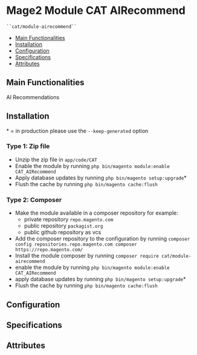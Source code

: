 # Mage2 Module CAT AIRecommend

    ``cat/module-airecommend``

 - [Main Functionalities](#markdown-header-main-functionalities)
 - [Installation](#markdown-header-installation)
 - [Configuration](#markdown-header-configuration)
 - [Specifications](#markdown-header-specifications)
 - [Attributes](#markdown-header-attributes)


## Main Functionalities
AI Recommendations 

## Installation
\* = in production please use the `--keep-generated` option

### Type 1: Zip file

 - Unzip the zip file in `app/code/CAT`
 - Enable the module by running `php bin/magento module:enable CAT_AIRecommend`
 - Apply database updates by running `php bin/magento setup:upgrade`\*
 - Flush the cache by running `php bin/magento cache:flush`

### Type 2: Composer

 - Make the module available in a composer repository for example:
    - private repository `repo.magento.com`
    - public repository `packagist.org`
    - public github repository as vcs
 - Add the composer repository to the configuration by running `composer config repositories.repo.magento.com composer https://repo.magento.com/`
 - Install the module composer by running `composer require cat/module-airecommend`
 - enable the module by running `php bin/magento module:enable CAT_AIRecommend`
 - apply database updates by running `php bin/magento setup:upgrade`\*
 - Flush the cache by running `php bin/magento cache:flush`


## Configuration




## Specifications




## Attributes



